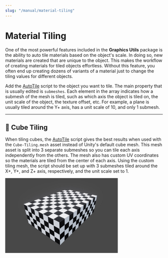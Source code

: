 ```yaml
---
slug: "/manual/material-tiling"
---
```


# Material Tiling

One of the most powerful features included in the **Graphics Utils** package is the ability to auto tile materials based on the object's scale. In doing so, new materials are created that are unique to the object. This makes the workflow of creating materials for tiled objects effortless. Without this feature, you often end up creating dozens of variants of a material just to change the tiling values for different objects.

Add the [AutoTile](/api/Zigurous.Graphics/AutoTile) script to the object you want to tile. The main property that is usually edited is `submeshes`. Each element in the array indicates how a submesh of the mesh is tiled, such as which axis the object is tiled on, the unit scale of the object, the texture offset, etc. For example, a plane is usually tiled around the Y+ axis, has a unit scale of 10, and only 1 submesh.

<hr/>

## 🕋 Cube Tiling

When tiling cubes, the [AutoTile](/api/Zigurous.Graphics/AutoTile) script gives the best results when used with the `Cube-Tiling.mesh` asset instead of Unity's default cube mesh. This mesh asset is split into 3 separate submeshes so you can tile each axis independently from the others. The mesh also has custom UV coordinates so the materials are tiled from the center of each axis. Using the custom tiling mesh, the script should be set up with 3 submeshes tiled around the X+, Y+, and Z+ axis, respectively, and the unit scale set to 1.

<img src="../images/tiling.jpg" width="360px"/>
